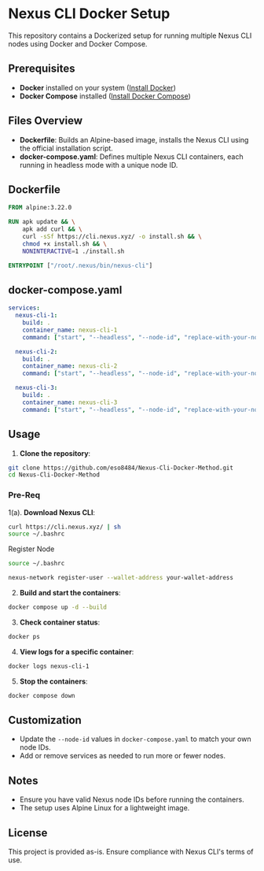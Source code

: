 # Nexus CLI Docker Setup

This repository contains a Dockerized setup for running multiple Nexus CLI nodes using Docker and Docker Compose.

## Prerequisites

* **Docker** installed on your system ([Install Docker](https://docs.docker.com/get-docker/))
* **Docker Compose** installed ([Install Docker Compose](https://docs.docker.com/compose/install/))

## Files Overview

* **Dockerfile**: Builds an Alpine-based image, installs the Nexus CLI using the official installation script.
* **docker-compose.yaml**: Defines multiple Nexus CLI containers, each running in headless mode with a unique node ID.

## Dockerfile

```dockerfile
FROM alpine:3.22.0

RUN apk update && \
    apk add curl && \
    curl -sSf https://cli.nexus.xyz/ -o install.sh && \
    chmod +x install.sh && \
    NONINTERACTIVE=1 ./install.sh

ENTRYPOINT ["/root/.nexus/bin/nexus-cli"]
```

## docker-compose.yaml

```yaml
services:
  nexus-cli-1:
    build: .
    container_name: nexus-cli-1
    command: ["start", "--headless", "--node-id", "replace-with-your-node-id-1"]

  nexus-cli-2:
    build: .
    container_name: nexus-cli-2
    command: ["start", "--headless", "--node-id", "replace-with-your-node-id-2"]

  nexus-cli-3:
    build: .
    container_name: nexus-cli-3
    command: ["start", "--headless", "--node-id", "replace-with-your-node-id-3"]
```

## Usage

1. **Clone the repository**:

```bash
git clone https://github.com/eso8484/Nexus-Cli-Docker-Method.git
cd Nexus-Cli-Docker-Method
```
### Pre-Req

1(a). **Download Nexus CLI**:
```bash
curl https://cli.nexus.xyz/ | sh
source ~/.bashrc
```
Register Node
```bash
source ~/.bashrc

nexus-network register-user --wallet-address your-wallet-address
```

2. **Build and start the containers**:

```bash
docker compose up -d --build
```

3. **Check container status**:

```bash
docker ps
```

4. **View logs for a specific container**:

```bash
docker logs nexus-cli-1
```

5. **Stop the containers**:

```bash
docker compose down
```

## Customization

* Update the `--node-id` values in `docker-compose.yaml` to match your own node IDs.
* Add or remove services as needed to run more or fewer nodes.

## Notes

* Ensure you have valid Nexus node IDs before running the containers.
* The setup uses Alpine Linux for a lightweight image.

## License

This project is provided as-is. Ensure compliance with Nexus CLI's terms of use.

